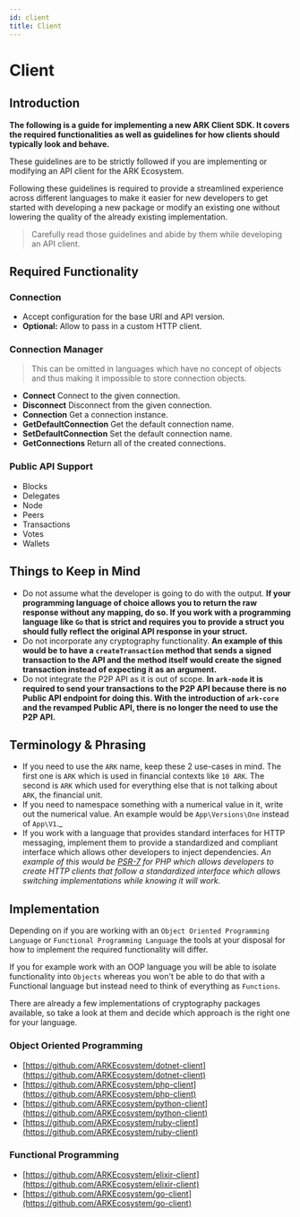 ```yaml
---
id: client
title: Client
---
```


# Client

## Introduction

**The following is a guide for implementing a new ARK Client SDK. It covers the required functionalities as well as guidelines for how clients should typically look and behave.**

These guidelines are to be strictly followed if you are implementing or modifying an API client for the ARK Ecosystem.

Following these guidelines is required to provide a streamlined experience across different languages to make it easier for new developers to get started with developing a new package or modify an existing one without lowering the quality of the already existing implementation.

> Carefully read those guidelines and abide by them while developing an API client.

## Required Functionality

### Connection

* Accept configuration for the base URI and API version.
* **Optional:** Allow to pass in a custom HTTP client.

### Connection Manager

> This can be omitted in languages which have no concept of objects and thus making it impossible to store connection objects.

* **Connect** Connect to the given connection.
* **Disconnect** Disconnect from the given connection.
* **Connection** Get a connection instance.
* **GetDefaultConnection** Get the default connection name.
* **SetDefaultConnection** Set the default connection name.
* **GetConnections** Return all of the created connections.

### Public API Support

* Blocks
* Delegates
* Node
* Peers
* Transactions
* Votes
* Wallets

## Things to Keep in Mind

* Do not assume what the developer is going to do with the output. **If your programming language of choice allows you to return the raw response without any mapping, do so. If you work with a programming language like `Go` that is strict and requires you to provide a struct you should fully reflect the original API response in your struct.**
* Do not incorporate any cryptography functionality. **An example of this would be to have a `createTransaction` method that sends a signed transaction to the API and the method itself would create the signed transaction instead of expecting it as an argument.**
* Do not integrate the P2P API as it is out of scope. **In `ark-node` it is required to send your transactions to the P2P API because there is no Public API endpoint for doing this. With the introduction of `ark-core` and the revamped Public API, there is no longer the need to use the P2P API.**

## Terminology & Phrasing

* If you need to use the `ARK` name, keep these 2 use-cases in mind. The first one is `ARK` which is used in financial contexts like `10 ARK`. The second is `ARK` which used for everything else that is not talking about `ARK`, the financial unit.
* If you need to namespace something with a numerical value in it, write out the numerical value. An example would be `App\Versions\One` instead of `App\V1`.\_
* If you work with a language that provides standard interfaces for HTTP messaging, implement them to provide a standardized and compliant interface which allows other developers to inject dependencies. _An example of this would be_ [_PSR-7_](https://www.php-fig.org/psr/psr-7/) _for PHP which allows developers to create HTTP clients that follow a standardized interface which allows switching implementations while knowing it will work._

## Implementation

Depending on if you are working with an `Object Oriented Programming Language` or `Functional Programming Language` the tools at your disposal for how to implement the required functionality will differ.

If you for example work with an OOP language you will be able to isolate functionality into `Objects` whereas you won't be able to do that with a Functional language but instead need to think of everything as `Functions`.

There are already a few implementations of cryptography packages available, so take a look at them and decide which approach is the right one for your language.

### Object Oriented Programming

* [https://github.com/ARKEcosystem/dotnet-client](https://github.com/ARKEcosystem/dotnet-client)
* [https://github.com/ARKEcosystem/php-client](https://github.com/ARKEcosystem/php-client)
* [https://github.com/ARKEcosystem/python-client](https://github.com/ARKEcosystem/python-client)
* [https://github.com/ARKEcosystem/ruby-client](https://github.com/ARKEcosystem/ruby-client)

### Functional Programming

* [https://github.com/ARKEcosystem/elixir-client](https://github.com/ARKEcosystem/elixir-client)
* [https://github.com/ARKEcosystem/go-client](https://github.com/ARKEcosystem/go-client)

